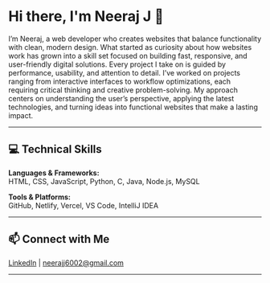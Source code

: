 # Hi there, I'm Neeraj J 👋

I’m Neeraj, a web developer who creates websites that balance functionality with clean, modern design. What started as curiosity about how websites work has grown into a skill set focused on building fast, responsive, and user-friendly digital solutions. Every project I take on is guided by performance, usability, and attention to detail. I’ve worked on projects ranging from interactive interfaces to workflow optimizations, each requiring critical thinking and creative problem-solving. My approach centers on understanding the user’s perspective, applying the latest technologies, and turning ideas into functional websites that make a lasting impact.

---

## 💻 Technical Skills

**Languages & Frameworks:**  
HTML, CSS, JavaScript, Python, C, Java, Node.js, MySQL  

**Tools & Platforms:**  
GitHub, Netlify, Vercel, VS Code, IntelliJ IDEA  

---

## 📫 Connect with Me

[LinkedIn](https://www.linkedin.com/in/neeraj-26-j?utm_source=share&utm_campaign=share_via&utm_content=profile&utm_medium=android_app) | neerajj6002@gmail.com

---

